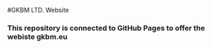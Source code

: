 #GKBM LTD. Website 
<h3>This repository is connected to GitHub Pages to offer the webiste gkbm.eu</h3>
